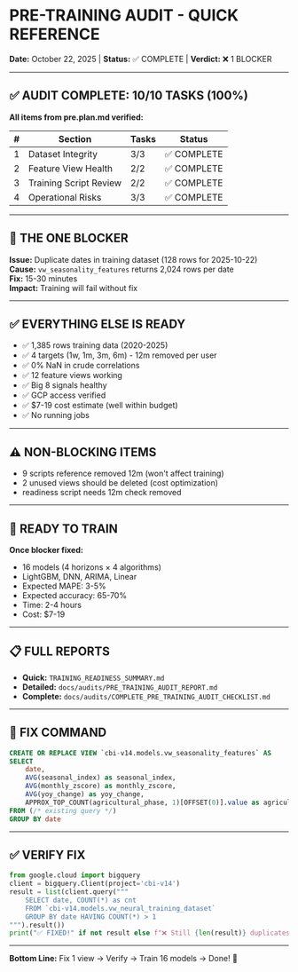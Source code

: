 # PRE-TRAINING AUDIT - QUICK REFERENCE
**Date:** October 22, 2025 | **Status:** ✅ COMPLETE | **Verdict:** ❌ 1 BLOCKER

---

## ✅ AUDIT COMPLETE: 10/10 TASKS (100%)

**All items from pre.plan.md verified:**

| # | Section | Tasks | Status |
|---|---------|-------|--------|
| 1 | Dataset Integrity | 3/3 | ✅ COMPLETE |
| 2 | Feature View Health | 2/2 | ✅ COMPLETE |
| 3 | Training Script Review | 2/2 | ✅ COMPLETE |
| 4 | Operational Risks | 3/3 | ✅ COMPLETE |

---

## 🚨 THE ONE BLOCKER

**Issue:** Duplicate dates in training dataset (128 rows for 2025-10-22)  
**Cause:** `vw_seasonality_features` returns 2,024 rows per date  
**Fix:** 15-30 minutes  
**Impact:** Training will fail without fix

---

## ✅ EVERYTHING ELSE IS READY

- ✅ 1,385 rows training data (2020-2025)
- ✅ 4 targets (1w, 1m, 3m, 6m) - 12m removed per user
- ✅ 0% NaN in crude correlations
- ✅ 12 feature views working
- ✅ Big 8 signals healthy
- ✅ GCP access verified
- ✅ $7-19 cost estimate (well within budget)
- ✅ No running jobs

---

## ⚠️ NON-BLOCKING ITEMS

- 9 scripts reference removed 12m (won't affect training)
- 2 unused views should be deleted (cost optimization)
- readiness script needs 12m check removed

---

## 🎯 READY TO TRAIN

**Once blocker fixed:**
- 16 models (4 horizons × 4 algorithms)
- LightGBM, DNN, ARIMA, Linear
- Expected MAPE: 3-5%
- Expected accuracy: 65-70%
- Time: 2-4 hours
- Cost: $7-19

---

## 📋 FULL REPORTS

- **Quick:** `TRAINING_READINESS_SUMMARY.md`
- **Detailed:** `docs/audits/PRE_TRAINING_AUDIT_REPORT.md`
- **Complete:** `docs/audits/COMPLETE_PRE_TRAINING_AUDIT_CHECKLIST.md`

---

## 🔧 FIX COMMAND

```sql
CREATE OR REPLACE VIEW `cbi-v14.models.vw_seasonality_features` AS
SELECT 
    date,
    AVG(seasonal_index) as seasonal_index,
    AVG(monthly_zscore) as monthly_zscore,
    AVG(yoy_change) as yoy_change,
    APPROX_TOP_COUNT(agricultural_phase, 1)[OFFSET(0)].value as agricultural_phase
FROM (/* existing query */)
GROUP BY date
```

---

## ✅ VERIFY FIX

```python
from google.cloud import bigquery
client = bigquery.Client(project='cbi-v14')
result = list(client.query("""
    SELECT date, COUNT(*) as cnt 
    FROM `cbi-v14.models.vw_neural_training_dataset`
    GROUP BY date HAVING COUNT(*) > 1
""").result())
print("✅ FIXED!" if not result else f"❌ Still {len(result)} duplicates")
```

---

**Bottom Line:** Fix 1 view → Verify → Train 16 models → Done! 🚀





